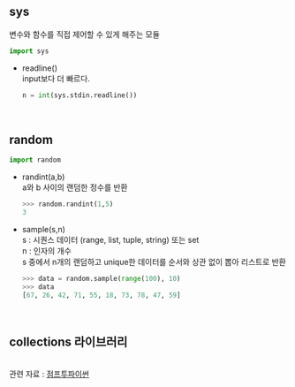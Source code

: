 ## sys

변수와 함수를 직접 제어할 수 있게 해주는 모듈<br>
```python
import sys
```

* readline()<br>
input보다 더 빠르다.<br>
    ```python
    n = int(sys.stdin.readline())
    ```
<br>

## random

```python
import random
```

* randint(a,b)<br>
a와 b 사이의 랜덤한 정수를 반환<br>
    ```python
    >>> random.randint(1,5)
    3
    ```

* sample(s,n)<br>
  s : 시퀀스 데이터 (range, list, tuple, string) 또는 set <br>
  n : 인자의 개수<br>
  s 중에서 n개의 랜덤하고 unique한 데이터를 순서와 상관 없이 뽑아 리스트로 반환
    ```python
    >>> data = random.sample(range(100), 10)
    >>> data
    [67, 26, 42, 71, 55, 18, 73, 78, 47, 59]
    ```
<br>

## collections 라이브러리



<br>관련 자료 : [점프투파이썬](https://wikidocs.net/33)<br>